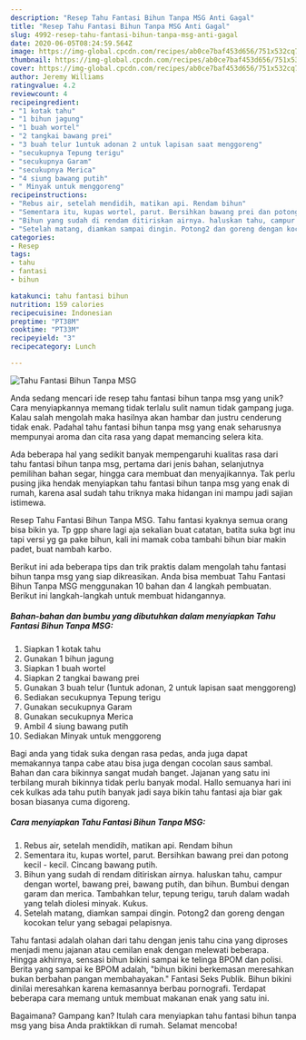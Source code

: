 ```yaml
---
description: "Resep Tahu Fantasi Bihun Tanpa MSG Anti Gagal"
title: "Resep Tahu Fantasi Bihun Tanpa MSG Anti Gagal"
slug: 4992-resep-tahu-fantasi-bihun-tanpa-msg-anti-gagal
date: 2020-06-05T08:24:59.564Z
image: https://img-global.cpcdn.com/recipes/ab0ce7baf453d656/751x532cq70/tahu-fantasi-bihun-tanpa-msg-foto-resep-utama.jpg
thumbnail: https://img-global.cpcdn.com/recipes/ab0ce7baf453d656/751x532cq70/tahu-fantasi-bihun-tanpa-msg-foto-resep-utama.jpg
cover: https://img-global.cpcdn.com/recipes/ab0ce7baf453d656/751x532cq70/tahu-fantasi-bihun-tanpa-msg-foto-resep-utama.jpg
author: Jeremy Williams
ratingvalue: 4.2
reviewcount: 4
recipeingredient:
- "1 kotak tahu"
- "1 bihun jagung"
- "1 buah wortel"
- "2 tangkai bawang prei"
- "3 buah telur 1untuk adonan 2 untuk lapisan saat menggoreng"
- "secukupnya Tepung terigu"
- "secukupnya Garam"
- "secukupnya Merica"
- "4 siung bawang putih"
- " Minyak untuk menggoreng"
recipeinstructions:
- "Rebus air, setelah mendidih, matikan api. Rendam bihun"
- "Sementara itu, kupas wortel, parut. Bersihkan bawang prei dan potong kecil - kecil. Cincang bawang putih."
- "Bihun yang sudah di rendam ditiriskan airnya. haluskan tahu, campur dengan wortel, bawang prei, bawang putih, dan bihun. Bumbui dengan garam dan merica. Tambahkan telur, tepung terigu, taruh dalam wadah yang telah diolesi minyak. Kukus."
- "Setelah matang, diamkan sampai dingin. Potong2 dan goreng dengan kocokan telur yang sebagai pelapisnya."
categories:
- Resep
tags:
- tahu
- fantasi
- bihun

katakunci: tahu fantasi bihun 
nutrition: 159 calories
recipecuisine: Indonesian
preptime: "PT38M"
cooktime: "PT33M"
recipeyield: "3"
recipecategory: Lunch

---
```



![Tahu Fantasi Bihun Tanpa MSG](https://img-global.cpcdn.com/recipes/ab0ce7baf453d656/751x532cq70/tahu-fantasi-bihun-tanpa-msg-foto-resep-utama.jpg)

Anda sedang mencari ide resep tahu fantasi bihun tanpa msg yang unik? Cara menyiapkannya memang tidak terlalu sulit namun tidak gampang juga. Kalau salah mengolah maka hasilnya akan hambar dan justru cenderung tidak enak. Padahal tahu fantasi bihun tanpa msg yang enak seharusnya mempunyai aroma dan cita rasa yang dapat memancing selera kita.

Ada beberapa hal yang sedikit banyak mempengaruhi kualitas rasa dari tahu fantasi bihun tanpa msg, pertama dari jenis bahan, selanjutnya pemilihan bahan segar, hingga cara membuat dan menyajikannya. Tak perlu pusing jika hendak menyiapkan tahu fantasi bihun tanpa msg yang enak di rumah, karena asal sudah tahu triknya maka hidangan ini mampu jadi sajian istimewa.

Resep Tahu Fantasi Bihun Tanpa MSG. Tahu fantasi kyaknya semua orang bisa bikin ya. Tp gpp share lagi aja sekalian buat catatan, batita suka bgt inu tapi versi yg ga pake bihun, kali ini mamak coba tambahi bihun biar makin padet, buat nambah karbo.


Berikut ini ada beberapa tips dan trik praktis dalam mengolah tahu fantasi bihun tanpa msg yang siap dikreasikan. Anda bisa membuat Tahu Fantasi Bihun Tanpa MSG menggunakan 10 bahan dan 4 langkah pembuatan. Berikut ini langkah-langkah untuk membuat hidangannya.

<!--inarticleads1-->

##### Bahan-bahan dan bumbu yang dibutuhkan dalam menyiapkan Tahu Fantasi Bihun Tanpa MSG:

1. Siapkan 1 kotak tahu
1. Gunakan 1 bihun jagung
1. Siapkan 1 buah wortel
1. Siapkan 2 tangkai bawang prei
1. Gunakan 3 buah telur (1untuk adonan, 2 untuk lapisan saat menggoreng)
1. Sediakan secukupnya Tepung terigu
1. Gunakan secukupnya Garam
1. Gunakan secukupnya Merica
1. Ambil 4 siung bawang putih
1. Sediakan  Minyak untuk menggoreng


Bagi anda yang tidak suka dengan rasa pedas, anda juga dapat memakannya tanpa cabe atau bisa juga dengan cocolan saus sambal. Bahan dan cara bikinnya sangat mudah banget. Jajanan yang satu ini terbilang murah bikinnya tidak perlu banyak modal. Hallo semuanya hari ini cek kulkas ada tahu putih banyak jadi saya bikin tahu fantasi aja biar gak bosan biasanya cuma digoreng. 

<!--inarticleads2-->

##### Cara menyiapkan Tahu Fantasi Bihun Tanpa MSG:

1. Rebus air, setelah mendidih, matikan api. Rendam bihun
1. Sementara itu, kupas wortel, parut. Bersihkan bawang prei dan potong kecil - kecil. Cincang bawang putih.
1. Bihun yang sudah di rendam ditiriskan airnya. haluskan tahu, campur dengan wortel, bawang prei, bawang putih, dan bihun. Bumbui dengan garam dan merica. Tambahkan telur, tepung terigu, taruh dalam wadah yang telah diolesi minyak. Kukus.
1. Setelah matang, diamkan sampai dingin. Potong2 dan goreng dengan kocokan telur yang sebagai pelapisnya.


Tahu fantasi adalah olahan dari tahu dengan jenis tahu cina yang diproses menjadi menu jajanan atau cemilan enak dengan melewati beberapa. Hingga akhirnya, sensasi bihun bikini sampai ke telinga BPOM dan polisi. Berita yang sampai ke BPOM adalah, &#34;bihun bikini berkemasan meresahkan bukan berbahan pangan membahayakan.&#34; Fantasi Seks Publik. Bihun bikini dinilai meresahkan karena kemasannya berbau pornografi. Terdapat beberapa cara memang untuk membuat makanan enak yang satu ini. 

Bagaimana? Gampang kan? Itulah cara menyiapkan tahu fantasi bihun tanpa msg yang bisa Anda praktikkan di rumah. Selamat mencoba!
